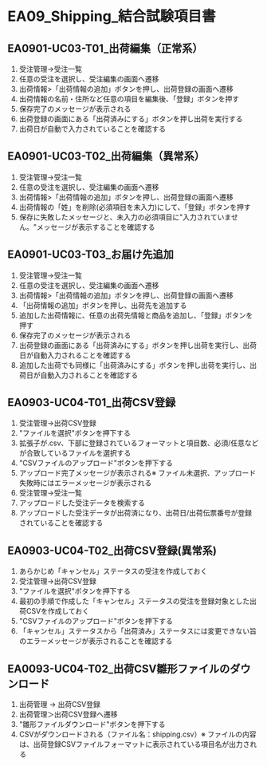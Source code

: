 # EA09_Shipping_結合試験項目書

## EA0901-UC03-T01_出荷編集（正常系）

1. 受注管理→受注一覧
1. 任意の受注を選択し、受注編集の画面へ遷移
1. 出荷情報>「出荷情報の追加」ボタンを押し、出荷登録の画面へ遷移
1. 出荷情報の名前・住所など任意の項目を編集後、「登録」ボタンを押す
1. 保存完了のメッセージが表示される
1. 出荷登録の画面にある「出荷済みにする」ボタンを押し出荷を実行する
1. 出荷日が自動で入力されていることを確認する

## EA0901-UC03-T02_出荷編集（異常系）

1. 受注管理→受注一覧
1. 任意の受注を選択し、受注編集の画面へ遷移
1. 出荷情報>「出荷情報の追加」ボタンを押し、出荷登録の画面へ遷移
1. 出荷情報の「姓」を削除(必須項目を未入力)にして、「登録」ボタンを押す
1. 保存に失敗したメッセージと、未入力の必須項目に"入力されていません。"メッセージが表示することを確認する

## EA0901-UC03-T03_お届け先追加

1. 受注管理→受注一覧
1. 任意の受注を選択し、受注編集の画面へ遷移
1. 出荷情報>「出荷情報の追加」ボタンを押し、出荷登録の画面へ遷移
1. 「出荷情報の追加」ボタンを押し、出荷先を追加する
1. 追加した出荷情報に、任意の出荷先情報と商品を追加し、「登録」ボタンを押す
1. 保存完了のメッセージが表示される
1. 出荷登録の画面にある「出荷済みにする」ボタンを押し出荷を実行し、出荷日が自動入力されることを確認する
1. 追加した出荷でも同様に「出荷済みにする」ボタンを押し出荷を実行し、出荷日が自動入力されることを確認する

## EA0903-UC04-T01_出荷CSV登録

1. 受注管理→出荷CSV登録
1. "ファイルを選択"ボタンを押下する
1. 拡張子が.csv、下部に登録されているフォーマットと項目数、必須/任意などが合致しているファイルを選択する
1. "CSVファイルのアップロード"ボタンを押下する
1. アップロード完了メッセージが表示される※ ファイル未選択、アップロード失敗時にはエラーメッセージが表示される
1. 受注管理→受注一覧
1. アップロードした受注データを検索する
1. アップロードした受注データが出荷済になり、出荷日/出荷伝票番号が登録されていることを確認する

## EA0903-UC04-T02_出荷CSV登録(異常系)

1. あらかじめ「キャンセル」ステータスの受注を作成しておく
1. 受注管理→出荷CSV登録
1. "ファイルを選択"ボタンを押下する
1. 最初の手順で作成した「キャンセル」ステータスの受注を登録対象とした出荷CSVを作成しておく
1. "CSVファイルのアップロード"ボタンを押下する
1. 「キャンセル」ステータスから「出荷済み」ステータスには変更できない旨のエラーメッセージが表示されることを確認する

## EA0093-UC04-T02_出荷CSV雛形ファイルのダウンロード

1. 出荷管理 → 出荷CSV登録
1. 出荷管理＞出荷CSV登録へ遷移
1. "雛形ファイルダウンロード"ボタンを押下する
1. CSVがダウンロードされる（ファイル名：shipping.csv）※ ファイルの内容は、出荷登録CSVファイルフォーマットに表示されている項目名が出力される
